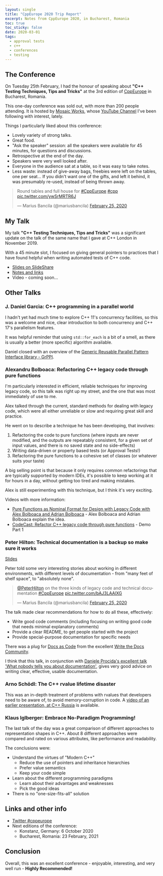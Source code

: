 ```yaml
---
layout: single
title: "CppEurope 2020 Trip Report"
excerpt: Notes from CppEurope 2020, in Bucharest, Romania
toc: true
toc_sticky: false
date: 2020-03-01
tags:
  - approval tests
  - c++
  - conferences
  - testing
---
```


## The Conference

On Tuesday 25th February, I had the honour of speaking about **"C++ Testing Techniques, Tips and Tricks"** at the 3rd edition of [CppEurope](https://cppeurope.com/) in Bucharest, Romania.

This one-day conference was sold out, with more than 200 people attending. It is hosted by [Mosaic Works](https://mozaicworks.com/), whose [YouTube Channel](https://mozaicworks.com/blog/think-design-work-smart-youtube-channel/) I've been following with interest, lately.

Things I particularly liked about this conference:

* Lovely variety of strong talks.
* Great food.
* "Ask the speaker" session: all the speakers were available for 45 minutes, for questions and discussions.
* Retrospective at the end of the day.
* Speakers were very well looked after.
* Everyone in the audience sat at a table, so it was easy to take notes.
* Less waste: instead of give-away bags, freebies were left on the tables, one per seat... If you didn't want one of the gifts, and left it behind, it was presumably re-used, instead of being thrown away.

<blockquote class="twitter-tweet"><p lang="en" dir="ltr">Round tables and full house for <a href="https://twitter.com/hashtag/CppEurope?src=hash&amp;ref_src=twsrc%5Etfw">#CppEurope</a> <a href="https://twitter.com/hashtag/cpp?src=hash&amp;ref_src=twsrc%5Etfw">#cpp</a> <a href="https://t.co/ywSrMRTR6J">pic.twitter.com/ywSrMRTR6J</a></p>&mdash; Marius Bancila (@mariusbancila) <a href="https://twitter.com/mariusbancila/status/1232208245919539200?ref_src=twsrc%5Etfw">February 25, 2020</a></blockquote> <script async src="https://platform.twitter.com/widgets.js" charset="utf-8"></script> 

## My Talk

My talk **"C++ Testing Techniques, Tips and Tricks"** was a significant update on the talk of the same name that I gave at C++ London in November 2019.

With a 45 minute slot, I focused on giving general pointers to practices that I have found helpful when writing automated tests of C++ code.

* [Slides on SlideShare](https://www.slideshare.net/ClareMacrae/cpp-testing-techniques-tips-and-tricks-cpp-europe)
* [Notes and links](https://github.com/claremacrae/talks/blob/master/Cpp_Testing_Techniques_Tips_and_Tricks.md#top)
* Video - coming soon... 

## Other Talks

### J. Daniel Garcìa: C++ programming in a parallel world

I hadn't yet had much time to explore C++ 11's concurrency facilities, so this was a welcome and nice, clear introduction to both concurrency and C++ 17's parallelism features.

It was helpful reminder that using `std::for_each` is a bit of a smell, as there is usually a better (more specific) algorithm available.

Daniel closed with an overview of the [Generic Reusable Parallel Pattern Interface library - GrPPI](https://github.com/arcosuc3m/grppi).

### Alexandru Bolboaca: Refactoring C++ legacy code through pure functions

I'm particularly interested in efficient, reliable techniques for improving legacy code, so this talk was right up my street, and the one that was most immediately of use to me.

Alex talked through the current, standard methods for dealing with legacy code, which were all either unreliable or slow and requiring great skill and practice.

He went on to describe a technique he has been developing, that involves:

1. Refactoring the code to pure functions (where inputs are never modified, and the outputs are repeatably consistent, for a given set of input values, and there is no saved state and no side-effects)
2. Writing data-driven or property based tests (or Approval Tests!)
3. Refactoring the pure functions to a cohesive set of classes (or whatever suits your taste)

A big selling point is that because it only requires common refactorings that are typically supported by modern IDEs, it's possible to keep working at it for hours in a day, without getting too tired and making mistakes.

Alex is still experimenting with this technique, but I think it's very exciting.

Videos with more information:

* [Pure Functions as Nominal Format for Design with Legacy Code with Alex Bolboaca and Adrian Bolboaca](https://www.youtube.com/watch?v=l9GOtbhYaJ8) - Alex Bolboaca and Adrian Bolboaca explain the idea.
* [CodeCast: Refactor C++ legacy code through pure functions](https://www.youtube.com/watch?v=FyZ_Tcuujx8) - Demo Part 1

### Peter Hilton: Technical documentation is a backup so make sure it works

[Slides](https://hilton.org.uk/presentations/technical-documentation)

Peter told some very interesting stories about working in different environments, with different levels of documentation - from "many feet of shelf space", to "absolutely none".

<blockquote class="twitter-tweet"><p lang="en" dir="ltr"><a href="https://twitter.com/PeterHilton?ref_src=twsrc%5Etfw">@PeterHilton</a> on the three kinds of legacy code and technical documentation <a href="https://twitter.com/hashtag/CppEurope?src=hash&amp;ref_src=twsrc%5Etfw">#CppEurope</a> <a href="https://t.co/bAJ3LAAlXG">pic.twitter.com/bAJ3LAAlXG</a></p>&mdash; Marius Bancila (@mariusbancila) <a href="https://twitter.com/mariusbancila/status/1232273231735857152?ref_src=twsrc%5Etfw">February 25, 2020</a></blockquote> <script async src="https://platform.twitter.com/widgets.js" charset="utf-8"></script>

The talk made clear recommendations for how to do all these, effectively:

* Write good code comments (including focusing on writing good code that needs minimal explanatory comments)
* Provide a clear README, to get people started with the project
* Provide special-purpose documentation for specific needs

There was a plug for [Docs as Code](https://www.writethedocs.org/guide/docs-as-code/) from the excellent [Write the Docs Community](https://www.writethedocs.org/).

I think that this talk, in conjunction with [Daniele Procida's excellent talk 'What nobody tells you about documentation'](https://www.divio.com/blog/documentation/), gives very good advice on writing clear, effective, usable documentation.

### Arno Schödl: The C++ rvalue lifetime disaster

This was an in-depth treatment of problems with rvalues that developers need to be aware of, to avoid memory-corruption in code. A [video of an earlier presentation, at C++ Russia](https://www.youtube.com/watch?v=zzkpTbJiFPM) is available.

### Klaus Iglberger: Embrace No-Paradigm Programming!

The last talk of the day was a great comparison of different approaches to representation shapes in C++. About 8 different approaches were compared and rated on various attributes, like performance and readability.

The conclusions were:

* Understand the virtues of "Modern C++"
    * Reduce the use of pointers and inheritance hierarchies
    * Prefer value semantics
    * Keep your code simple
* Learn about the different programming paradigms
    * Learn about their advantages and weaknesses
    * Pick the good ideas
* There is no "one-size-fits-all" solution

## Links and other info

* [Twitter #cppeurope](https://twitter.com/hashtag/cppeurope?src=hash)
* Next editions of the conference:
    * Konstanz, Germany: 6 October 2020
    * Bucharest, Romania: 23 February, 2021

## Conclusion

Overall, this was an excellent conference - enjoyable, interesting, and very well run - **Highly Recommended!**
 
